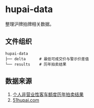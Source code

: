 # hupai-data

整理沪牌拍牌相关数据。


## 文件组织

```
hupai-data
├── delta      # 最低可成交价与警示价差值
└── results    # 历年拍卖结果
```


## 数据来源

1. [个人非营业性客车额度历年拍卖结果](http://www.alltobid.com/contents/16/71.html)
2. [51hupai.com](http://51hupai.com/How-to/review)
